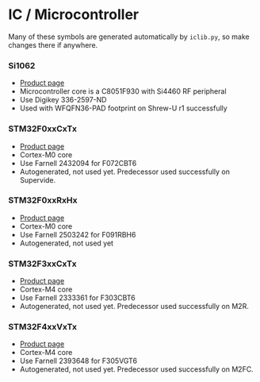 # IC / Microcontroller

Many of these symbols are generated automatically by `iclib.py`, so make 
changes there if anywhere.

### Si1062
* [Product 
  page](http://www.silabs.com/products/wireless/wirelessmcu/Pages/si106x-8x.aspx)
* Microcontroller core is a C8051F930 with Si4460 RF peripheral
* Use Digikey 336-2597-ND
* Used with WFQFN36-PAD footprint on Shrew-U r1 successfully

### STM32F0xxCxTx
* [Product 
  page](http://www.st.com/web/en/catalog/mmc/FM141/SC1169/SS1574/LN1823/PF259606)
* Cortex-M0 core
* Use Farnell 2432094 for F072CBT6
* Autogenerated, not used yet. Predecessor used successfully on Supervide.

### STM32F0xxRxHx
* [Product 
  page](http://www.st.com/web/catalog/mmc/FM141/SC1169/SS1574/LN7/PF260450)
* Cortex-M0 core
* Use Farnell 2503242 for F091RBH6
* Autogenerated, not used yet

### STM32F3xxCxTx
* [Product 
  page](http://www.st.com/web/catalog/mmc/FM141/SC1169/SS1576/LN1531/PF253449)
* Cortex-M4 core
* Use Farnell 2333361 for F303CBT6
* Autogenerated, not used yet. Predecessor used successfully on M2R.

### STM32F4xxVxTx
* [Product 
  page](http://www.st.com/web/catalog/mmc/FM141/SC1169/SS1577/LN1035/PF252142)
* Cortex-M4 core
* Use Farnell 2393648 for F305VGT6
* Autogenerated, not used yet. Predecessor used successfully on M2FC.
